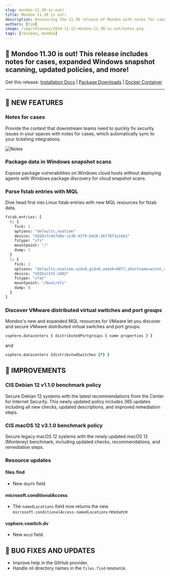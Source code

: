 ```yaml
---
slug: mondoo-11.30-is-out/
title: Mondoo 11.30 is out!
description: Announcing the 11.30 release of Mondoo with notes for cases, expanded Windows snapshot scanning, updated policies, and more!
authors: [tim]
image: /img/releases/2024-11-12-mondoo-11.30-is-out/notes.png
tags: [release, mondoo]
---
```


## 🥳 Mondoo 11.30 is out! This release includes notes for cases, expanded Windows snapshot scanning, updated policies, and more!

Get this release: [Installation Docs](https://mondoo.com/docs/cnspec/) | [Package Downloads](https://releases.mondoo.com/cnspec/) | [Docker Container](https://hub.docker.com/r/mondoo/cnspec)

---

## 🎉 NEW FEATURES

### Notes for cases

Provide the context that downstream teams need to quickly fix security issues in your spaces with notes for cases, which automatically sync to your ticketing integrations.

![Notes](/img/releases/2024-11-12-mondoo-11.30-is-out/notes.png)

### Package data in Windows snapshot scans

Expose package vulnerabilities on Windows cloud hosts without deploying agents with Windows package discovery for cloud snapshot scans.

### Parse fstab entries with MQL

Dive head first into Linux fstab entries with new MQL resources for fstab data.

```coffee
fstab.entries: [
  0: {
    fsck: 1
    options: "defaults,noatime"
    device: "UUID=7c4e7e0e-ce36-42f9-b456-16f78f3a1eb1"
    fstype: "xfs"
    mountpoint: "/"
    dump: 1
  }
  1: {
    fsck: 2
    options: "defaults,noatime,uid=0,gid=0,umask=0077,shortname=winnt,x-systemd.automount"
    device: "UUID=C155-24D2"
    fstype: "vfat"
    mountpoint: "/boot/efi"
    dump: 0
  }
]
```

### Discover VMware distributed virtual switches and port groups

Mondoo's new and expanded MQL resources for VMware let you discover and secure VMware distributed virtual switches and port groups.

```coffee
vsphere.datacenters { distributedPortgroups { name properties } }
```

and

```coffee
vsphere.datacenters {distributedSwitches {*} }
```

## 🧹 IMPROVEMENTS

### CIS Debian 12 v1.1.0 benchmark policy

Secure Debian 12 systems with the latest recommendations from the Center for Internet Security. This newly updated policy includes 365 updates including all new checks, updated descriptions, and improved remediation steps.

### CIS macOS 12 v3.1.0 benchmark policy

Secure legacy macOS 12 systems with the newly updated macOS 12 (Monterey) benchmark, including updated checks, recommendations, and remediation steps.

### Resource updates

#### files.find

- New `depth` field

#### microsoft.conditionalAccess

- The `namedLocations` field now returns the new `microsoft.conditionalAccess.namedLocations` resource

#### vsphere.vswitch.dv

- New `moid` field

## 🐛 BUG FIXES AND UPDATES

- Improve help in the GitHub provider.
- Handle nil directory names in the `files.find` resource.
